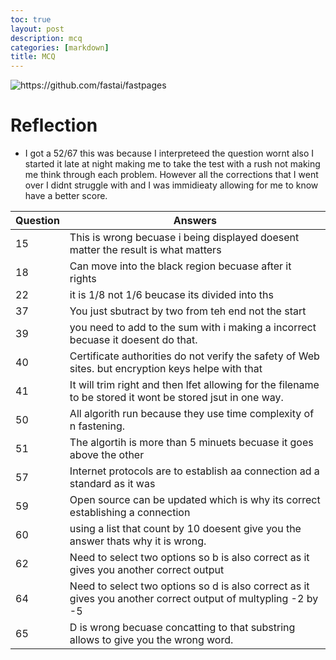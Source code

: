 ```yaml
---
toc: true
layout: post
description: mcq
categories: [markdown]
title: MCQ
---
```


![]({{site.baseurl}}/images/mcq1.png "https://github.com/fastai/fastpages")

# Reflection
- I got a 52/67 this was because I interpreteed the question wornt also I started it late at night making me to take the test with a rush not making me think through each problem. However all the corrections that I went over I didnt struggle with and I was immidieaty allowing for me to know have a better score.

| Question | Answers |
| -------- | -------- |
| 15 |This is wrong becuase i being displayed doesent matter the result is what matters |
| 18| Can move into the black region becuase after it rights |
| 22| it is 1/8 not 1/6 beucase its divided into ths |
| 37| You just sbutract by two from teh end not the start |
| 39 | you need to add to the sum with i making a incorrect becuase it doesent do that.|
| 40 |  Certificate authorities do not verify the safety of Web sites. but encryption keys helpe with that |
| 41| It will trim right and then lfet allowing for the filename to be stored it wont be stored jsut in one way. |
|50| All algorith run because they use time complexity of n fastening. |
| 51| The algortih is more than 5 minuets becuase it goes above the other |
| 57 | Internet protocols are to establish aa connection ad a standard as it was  |
| 59 |Open source can be updated which is why its correct establishing a connection |
| 60 | using a list that count by 10 doesent give you the answer thats why it is wrong. |
| 62 | Need to select two options so b is also correct as it gives you another correct output |
| 64 | Need to select two options so d is also correct as it gives you another correct output of multypling -2 by -5|
| 65 | D is wrong becuase concatting to that substring allows to give you the wrong word. |
